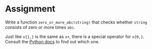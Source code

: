 # Assignment

Write a function `zero_or_more_abc(string)` that checks whether `string` consists of zero or more times `abc`.

Just like `x{1,}` is the same as `x+`, there is a special operator for `x{0,}`.
Consult the [Python docs](https://docs.python.org/3/library/re.html) to find out which one.